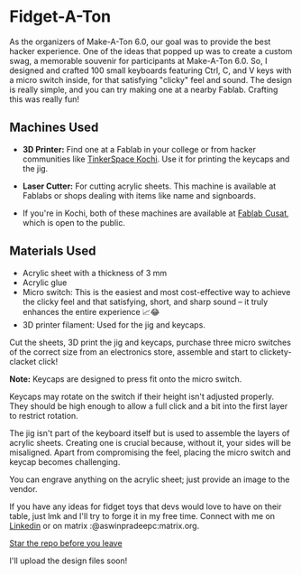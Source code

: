 # Fidget-A-Ton

As the organizers of Make-A-Ton 6.0, our goal was to provide the best hacker experience. One of the ideas that popped up was to create a custom swag, a memorable souvenir for participants at Make-A-Ton 6.0. So, I designed and crafted 100 small keyboards featuring Ctrl, C, and V keys with a micro switch inside, for that satisfying "clicky" feel and sound. The design is really simple, and you can try making one at a nearby Fablab. Crafting this was really fun!
## Machines Used

- **3D Printer:** Find one at a Fablab in your college or from hacker communities like [TinkerSpace Kochi](https://www.tinkerhub.org/tinkerspace). Use it for printing the keycaps and the jig.

- **Laser Cutter:** For cutting acrylic sheets. This machine is available at Fablabs or shops dealing with items like name and signboards.

- If you're in Kochi, both of these machines are available at [Fablab Cusat](https://tbi.cusat.ac.in/team/fablab.html), which is open to the public.

## Materials Used

- Acrylic sheet with a thickness of 3 mm
- Acrylic glue
- Micro switch: This is the easiest and most cost-effective way to achieve the clicky feel and that satisfying, short, and sharp sound – it truly enhances the entire experience 📈😂
- 3D printer filament: Used for the jig and keycaps.

Cut the sheets, 3D print the jig and keycaps, purchase three micro switches of the correct size from an electronics store, assemble and start to clickety-clacket click!

**Note:**
Keycaps are designed to press fit onto the micro switch.

Keycaps may rotate on the switch if their height isn't adjusted properly. They should be high enough to allow a full click and a bit into the first layer to restrict rotation.

The jig isn't part of the keyboard itself but is used to assemble the layers of acrylic sheets. Creating one is crucial because, without it, your sides will be misaligned. Apart from compromising the feel, placing the micro switch and keycap becomes challenging. 

You can engrave anything on the acrylic sheet; just provide an image to the vendor.

If you have any ideas for fidget toys that devs would love to have on their table, just lmk and I'll try to forge it in my free time. 
Connect with me on [Linkedin](https://www.linkedin.com/in/aswinpradeepc/) or on matrix :@aswinpradeepc:matrix.org.

[Star the repo before you leave](https://youtu.be/dQw4w9WgXcQ)

I'll upload the design files soon!
